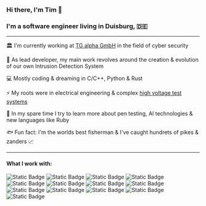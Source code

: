 ### Hi there, I'm Tim 👋

### I'm a software engineer living in Duisburg, 🇩🇪
***
:classical_building: I'm currently working at [TG alpha GmbH](https://www.tgalpha.de/ "TG alpha's Homepage") in the field of cyber security

:seedling: As lead developer, my main work revolves around the creation & evolution of our own Intrusion Detection System

:computer: Mostly coding & dreaming in C/C++, Python & Rust

:zap: My roots were in electrical engineering & complex [high voltage test systems](https://www.highvolt.com/ "HIGHVOLT's Homepage")

:rocket: In my spare time I try to learn more about pen testing, AI technologies & new languages like Ruby

:fish: Fun fact: I'm the worlds best fisherman & I've caught hundrets of pikes & zanders 📈

***
#### What I work with:
![Static Badge](https://img.shields.io/badge/Ubuntu-E95420?style=flat-square&logo=ubuntu&logoColor=white)
![Static Badge](https://img.shields.io/badge/Linux-FCC624?style=flat-square&logo=linux&logoColor=black)
![Static Badge](https://img.shields.io/badge/C-00599C?style=flat-square&logo=c&logoColor=white)
![Static Badge](https://img.shields.io/badge/C%2B%2B-00599C?style=flat-square&logo=c%2B%2B&logoColor=white)
![Static Badge](https://img.shields.io/badge/Python-14354C?style=flat-square&logo=python&logoColor=white)
![Static Badge](https://img.shields.io/badge/Rust-000000?style=flat-square&logo=rust&logoColor=white)
![Static Badge](https://img.shields.io/badge/GIT-E44C30?style=flat-square&logo=git&logoColor=white)
![Static Badge](https://img.shields.io/badge/docker-%230db7ed.svg?style=flat-square&logo=docker&logoColor=white)
![Static Badge](https://img.shields.io/badge/CMake-%23008FBA.svg?style=flat-square&logo=cmake&logoColor=white)
![Static Badge](https://img.shields.io/badge/Jira-0052CC?style=flat-square&logo=Jira&logoColor=white)
![Static Badge](https://img.shields.io/badge/Visual_Studio_Code-0078D4?style=flat-square&logo=visual%20studio%20code&logoColor=white)
![Static Badge](https://img.shields.io/badge/VIM-%2311AB00.svg?&style=flat-square&logo=vim&logoColor=white)
![Static Badge](https://img.shields.io/badge/Shell_Script-121011?style=flat-square&logo=gnu-bash&logoColor=white)
